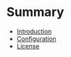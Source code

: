 # Summary

- [Introduction](./introduction.md)
- [Configuration](./configuration.md)
- [License](./license.md)

